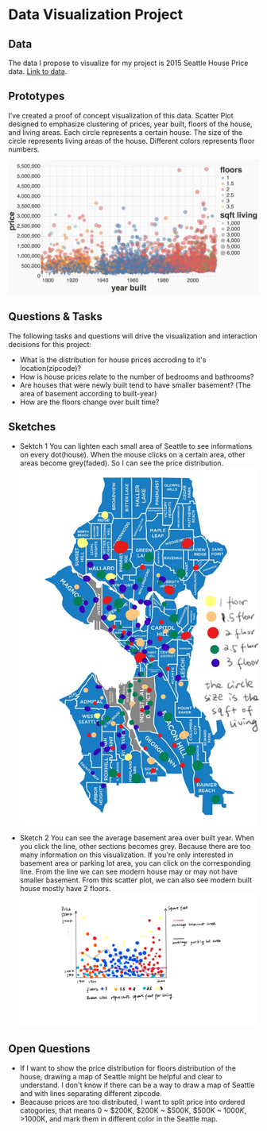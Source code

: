 # Data Visualization Project

## Data

The data I propose to visualize for my project is 2015 Seattle House Price data. [Link to data](https://gist.github.com/GeniXiong/e7c6bf03262966c543faa26805bf8bc7).

## Prototypes

I’ve created a proof of concept visualization of this data. Scatter Plot designed to emphasize clustering of prices, year built, floors of the house, and living areas. Each circle represents a certain house. The size of the circle represents living areas of the house. Different colors represents floor numbers.

[![image](/vizhub_draft.png)](https://vizhub.com/GeniXiong/0e9425dbf1ac437a8cc230f8878cf20b)


## Questions & Tasks

The following tasks and questions will drive the visualization and interaction decisions for this project:

 * What is the distribution for house prices accroding to it's location(zipcode)?
 * How is house prices relate to the number of bedrooms and bathrooms?
 * Are houses that were newly built tend to have smaller basement? (The area of basement according to built-year)
 * How are the floors change over built time?

## Sketches

 * Sektch 1
 You can lighten each small area of Seattle to see informations on every dot(house). When the mouse clicks on a certain area, other areas become grey(faded). So I can see the price distribution. 
![image](/draft1.jpg)

 * Sketch 2
 You can see the average basement area over built year. When you click the line, other sections becomes grey. Because there are too many information on this visualization. If you're only interested in basement area or parking lot area, you can click on the corresponding line. From the line we can see modern house may or may not have smaller basement. From this scatter plot, we can also see modern built house mostly have 2 floors.
![image](/draft2.png)

## Open Questions

 * If I want to show the price distribution for floors distribution of the house, drawing a map of Seattle might be helpful and clear to understand. I don't know if there can be a way to draw a map of Seattle and with lines separating different zipcode. 
 * Beacause prices are too distributed, I want to split price into ordered catogories, that means 0 ~ $200K, $200K ~ $500K, $500K ~ $1000K, >$1000K, and mark them in different color in the Seattle map.
